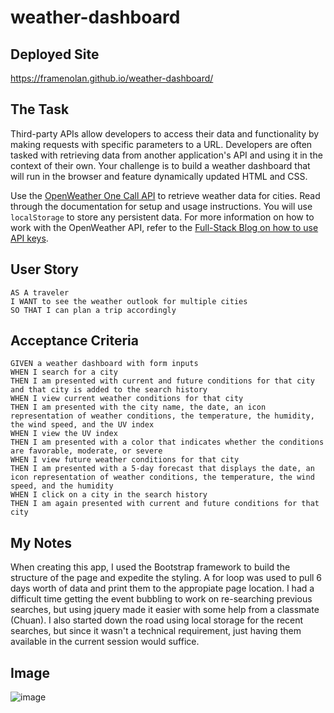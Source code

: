 # weather-dashboard

## Deployed Site

https://framenolan.github.io/weather-dashboard/

## The Task

Third-party APIs allow developers to access their data and functionality by making requests with specific parameters to a URL. Developers are often tasked with retrieving data from another application's API and using it in the context of their own. Your challenge is to build a weather dashboard that will run in the browser and feature dynamically updated HTML and CSS.

Use the [OpenWeather One Call API](https://openweathermap.org/api/one-call-api) to retrieve weather data for cities. Read through the documentation for setup and usage instructions. You will use `localStorage` to store any persistent data. For more information on how to work with the OpenWeather API, refer to the [Full-Stack Blog on how to use API keys](https://coding-boot-camp.github.io/full-stack/apis/how-to-use-api-keys).

## User Story

```
AS A traveler
I WANT to see the weather outlook for multiple cities
SO THAT I can plan a trip accordingly
```

## Acceptance Criteria

```
GIVEN a weather dashboard with form inputs
WHEN I search for a city
THEN I am presented with current and future conditions for that city and that city is added to the search history
WHEN I view current weather conditions for that city
THEN I am presented with the city name, the date, an icon representation of weather conditions, the temperature, the humidity, the wind speed, and the UV index
WHEN I view the UV index
THEN I am presented with a color that indicates whether the conditions are favorable, moderate, or severe
WHEN I view future weather conditions for that city
THEN I am presented with a 5-day forecast that displays the date, an icon representation of weather conditions, the temperature, the wind speed, and the humidity
WHEN I click on a city in the search history
THEN I am again presented with current and future conditions for that city
```

## My Notes

When creating this app, I used the Bootstrap framework to build the structure of the page and expedite the styling. A for loop was used to pull 6 days worth of data and print them to the appropiate page location. I had a difficult time getting the event bubbling to work on re-searching previous searches, but using jquery made it easier with some help from a classmate (Chuan). I also started down the road using local storage for the recent searches, but since it wasn't a technical requirement, just having them available in the current session would suffice.

## Image

![image](https://user-images.githubusercontent.com/101062909/163074096-bbe84009-397f-4d92-b002-dbf02a4b69c5.png)
